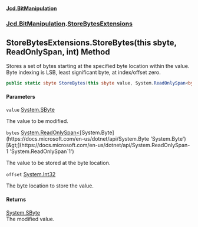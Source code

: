 #### [Jcd.BitManipulation](index.md 'index')
### [Jcd.BitManipulation](Jcd.BitManipulation.md 'Jcd.BitManipulation').[StoreBytesExtensions](Jcd.BitManipulation.StoreBytesExtensions.md 'Jcd.BitManipulation.StoreBytesExtensions')

## StoreBytesExtensions.StoreBytes(this sbyte, ReadOnlySpan<byte>, int) Method

Stores a set of bytes starting at the specified byte location within the value.  
Byte indexing is LSB, least significant byte, at index/offset zero.

```csharp
public static sbyte StoreBytes(this sbyte value, System.ReadOnlySpan<byte> bytes, int offset);
```
#### Parameters

<a name='Jcd.BitManipulation.StoreBytesExtensions.StoreBytes(thissbyte,System.ReadOnlySpan_byte_,int).value'></a>

`value` [System.SByte](https://docs.microsoft.com/en-us/dotnet/api/System.SByte 'System.SByte')

The value to be modified.

<a name='Jcd.BitManipulation.StoreBytesExtensions.StoreBytes(thissbyte,System.ReadOnlySpan_byte_,int).bytes'></a>

`bytes` [System.ReadOnlySpan&lt;](https://docs.microsoft.com/en-us/dotnet/api/System.ReadOnlySpan-1 'System.ReadOnlySpan`1')[System.Byte](https://docs.microsoft.com/en-us/dotnet/api/System.Byte 'System.Byte')[&gt;](https://docs.microsoft.com/en-us/dotnet/api/System.ReadOnlySpan-1 'System.ReadOnlySpan`1')

The value to be stored at the byte location.

<a name='Jcd.BitManipulation.StoreBytesExtensions.StoreBytes(thissbyte,System.ReadOnlySpan_byte_,int).offset'></a>

`offset` [System.Int32](https://docs.microsoft.com/en-us/dotnet/api/System.Int32 'System.Int32')

The byte location to store the value.

#### Returns
[System.SByte](https://docs.microsoft.com/en-us/dotnet/api/System.SByte 'System.SByte')  
The modified value.